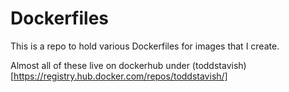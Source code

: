 # Dockerfiles

This is a repo to hold various Dockerfiles for images that I create.

Almost all of these live on dockerhub under (toddstavish)[https://registry.hub.docker.com/repos/toddstavish/]
